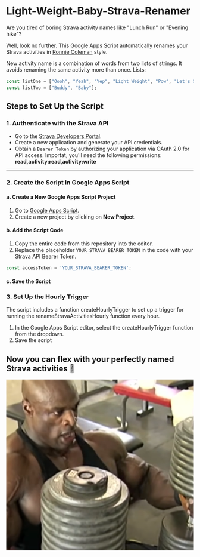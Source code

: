 # Light-Weight-Baby-Strava-Renamer
Are you tired of boring Strava activity names like "Lunch Run" or "Evening hike"?

Well, look no further. This Google Apps Script automatically renames your Strava activities in [Ronnie Coleman](https://www.youtube.com/watch?v=8BNP126zgPU) style.

New activity name is a combination of words from two lists of strings. It avoids renaming the same activity more than once. Lists:
```javascript
const listOne = ["Oooh", "Yeah", "Yep", "Light Weight", "Pow", "Let's Gooo", "Gotta Get Good", "Come On"];
const listTwo = ["Buddy", "Baby"];
```

## Steps to Set Up the Script

### 1. **Authenticate with the Strava API**

- Go to the [Strava Developers Portal](https://developers.strava.com/docs/getting-started).
- Create a new application and generate your API credentials.
- Obtain a `Bearer Token` by authorizing your application via OAuth 2.0 for API access. Importat, you'll need the following permissions: **read,activity:read,activity:write**

---

### 2. **Create the Script in Google Apps Script**

#### a. Create a New Google Apps Script Project

1. Go to [Google Apps Script](https://script.google.com/).
2. Create a new project by clicking on **New Project**.

#### b. Add the Script Code

1. Copy the entire code from this repository into the editor.
2. Replace the placeholder `YOUR_STRAVA_BEARER_TOKEN` in the code with your Strava API Bearer Token.

```javascript
const accessToken = 'YOUR_STRAVA_BEARER_TOKEN';
```
#### c. Save the Script

### 3. Set Up the Hourly Trigger
The script includes a function createHourlyTrigger to set up a trigger for running the renameStravaActivitiesHourly function every hour.

1. In the Google Apps Script editor, select the createHourlyTrigger function from the dropdown.
2. Save the script

## Now you can flex with your perfectly named Strava activities 🏅
![Ronnie](./light_weight.png)

